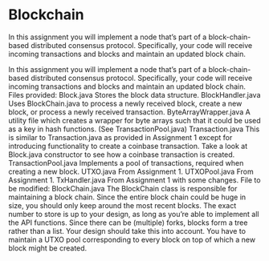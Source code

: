 # Blockchain
In this assignment you will implement a node that’s part of a block-chain-based distributed consensus protocol. Specifically, your code will receive incoming transactions and blocks and maintain an updated block chain.

In this assignment you will implement a node that’s part of a block-chain-based distributed
consensus protocol. Specifically, your code will receive incoming transactions and blocks and
maintain an updated block chain.
Files provided:
Block.java Stores the block data structure.
BlockHandler.java Uses BlockChain.java to process a newly received block, create a
new block, or process a newly received transaction.
ByteArrayWrapper.java A utility file which creates a wrapper for byte arrays such that it
could be used as a key in hash functions. (See
TransactionPool.java)
Transaction.java This is similar to Transaction.java as provided in Assignment 1
except for introducing functionality to create a coinbase
transaction. Take a look at Block.java constructor to see how a
coinbase transaction is created.
TransactionPool.java Implements a pool of transactions, required when creating a new
block.
UTXO.java From Assignment 1.
UTXOPool.java From Assignment 1.
TxHandler.java From Assignment 1 with some changes.
File to be modified:
BlockChain.java
The BlockChain class is responsible for maintaining a block chain. Since the entire block chain 
could be huge in size, you should only keep around the most recent blocks. The exact number
to store is up to your design, as long as you’re able to implement all the API functions.
Since there can be (multiple) forks, blocks form a tree rather than a list. Your design should take
this into account. You have to maintain a UTXO pool corresponding to every block on top of
which a new block might be created.
